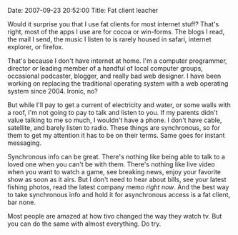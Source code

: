 Date: 2007-09-23 20:52:00
Title: Fat client leacher

Would it surprise you that I use fat clients for most internet stuff?
That's right, most of the apps I use are for cocoa or win-forms. The
blogs I read, the mail I send, the music I listen to is rarely housed in
safari, internet explorer, or firefox.

That's because I don't have internet at home. I'm a computer programmer,
director or leading member of a handful of local computer groups,
occasional podcaster, blogger, and really bad web designer. I have been
working on replacing the traditional operating system with a web
operating system since 2004. Ironic, no?

But while I'll pay to get a current of electricity and water, or some
walls with a roof, I'm not going to pay to talk and listen to you. If my
parents didn't value talking to me so much, I wouldn't have a phone. I
don't have cable, satellite, and barely listen to radio. These things
are synchronous, so for them to get my attention it has to be on their
terms. Same goes for instant messaging.

Synchronous info can be great. There's nothing like being able to talk
to a loved one when you can't be with them. There's nothing like live
video when you want to watch a game, see breaking news, enjoy your
favorite show as soon as it airs. But I don't need to hear about bills,
see your latest fishing photos, read the latest company memo *right
now*. And the best way to take synchronous info and hold it for
asynchronous access is a fat client, bar none.

Most people are amazed at how tivo changed the way they watch tv. But
you can do the same with almost everything. Do try.

